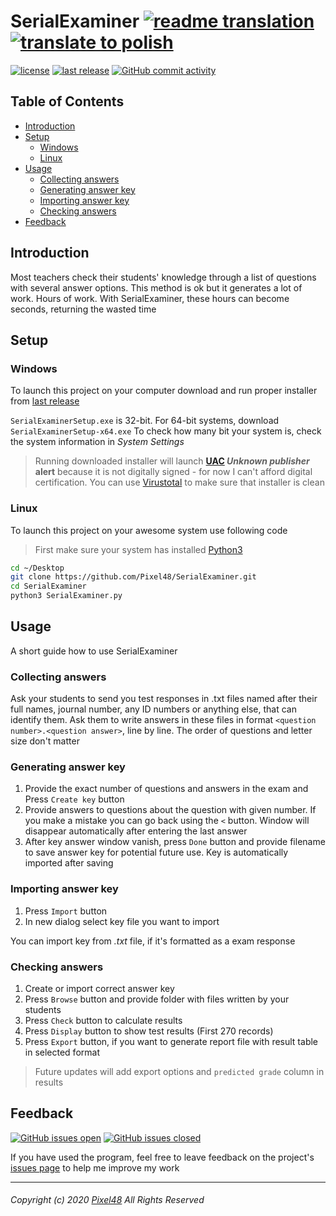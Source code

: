 # SerialExaminer [![readme translation](https://img.shields.io/badge/readme%20translation-english-blue?color=00f&logo=google-translate&logoColor=fff&style=for-the-badge)][readme-en] [![translate to polish](https://img.shields.io/badge/-polski-red?color=f00&style=for-the-badge)][readme-pl]
  [![license](https://img.shields.io/github/license/Pixel48/SerialExaminer?color=brown)](https://github.com/Pixel48/SerialExaminer/blob/master/LICENSE)
  [![last release](https://img.shields.io/github/v/release/Pixel48/SerialExaminer?color=brightgreen&label=version)](https://github.com/Pixel48/SerialExaminer/releases/latest)
  [![GitHub commit activity](https://img.shields.io/github/commit-activity/m/Pixel48/SerialExaminer?color=informational&logo=github)]()

## Table of Contents
  - [Introduction](#introduction)
  - [Setup](#setup)
    - [Windows](#windows)
    - [Linux](#linux)
  - [Usage](#usage)
    - [Collecting answers](#collecting-answers)
    - [Generating answer key](#generating-answer-key)
    - [Importing answer key](#importing-answer-key)
    - [Checking answers](#chacking-answers)
  - [Feedback](#feedback)

## Introduction
  Most teachers check their students' knowledge through a list of questions with several answer options. This method is ok but it generates a lot of work. Hours of work. With SerialExaminer, these hours can become seconds, returning the wasted time

## Setup

### Windows
  To launch this project on your computer download and run proper installer from [last release][latest-release]

  `SerialExaminerSetup.exe` is 32-bit. For 64-bit systems, download `SerialExaminerSetup-x64.exe`
  To check how many bit your system is, check the system information in _System Settings_
  > Running downloaded installer will launch __[UAC](https://en.wikipedia.org/wiki/User_Account_Control) *Unknown publisher* alert__ because it is not digitally signed - for now I can't afford digital certification. You can use [Virustotal](https://www.virustotal.com/gui/home/upload) to make sure that installer is clean

### Linux
  To launch this project on your awesome system use following code
  > First make sure your system  has installed [Python3](https://www.python.org)

  ```bash
  cd ~/Desktop
  git clone https://github.com/Pixel48/SerialExaminer.git
  cd SerialExaminer
  python3 SerialExaminer.py
  ```

## Usage
  A short guide how to use SerialExaminer

### Collecting answers
  Ask your students to send you test responses in .txt files named after their full names, journal number, any ID numbers or anything else, that can identify them. Ask them to write answers in these files in format `<question number>.<question answer>`, line by line. The order of questions and letter size don't matter

### Generating answer key
  1. Provide the exact number of questions and answers in the exam and Press `Create key` button
  2. Provide answers to questions about the question with given number. If you make a mistake you can go back using the `<` button. Window will disappear automatically after entering the last answer
  3. After key answer window vanish, press `Done` button and provide filename to save answer key for potential future use. Key is automatically imported after saving

### Importing answer key
  1. Press `Import` button
  2. In new dialog select key file you want to import

  You can import key from _.txt_ file, if it's formatted as a exam response

### Checking answers
  1. Create or import correct answer key
  2. Press `Browse` button and provide folder with files written by your students
  3. Press `Check` button to calculate results
  4. Press `Display` button to show test results (First 270 records)
  5. Press `Export` button, if you want to generate report file with result table in selected format
  > Future updates will add export options and `predicted grade` column in results

## Feedback
  [![GitHub issues open](https://img.shields.io/github/issues-raw/Pixel48/SerialExaminer?color=yellow)][issues]
  [![GitHub issues closed](https://img.shields.io/github/issues-closed-raw/Pixel48/SerialExaminer?color=red)][issues]

  If you have used the program, feel free to leave feedback on the project's [issues page][issues] to help me improve my work

---
###### Copyright (c) 2020 [Pixel48](https://github.com/Pixel48/) All Rights Reserved
  [readme-en]: ./README.md "English translation"
  [readme-pl]: ./README-PL.md "Polskie tłumaczenie"
  [latest-release]: https://github.com/Pixel48/SerialExaminer/releases/latest
  [issues]: https://github.com/Pixel48/SerialExaminer/issues
